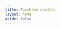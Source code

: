 ```yaml
---
title: Purchase credits
layout: home
aside: false
---
```


<PricingComponent></PricingComponent>

<script setup>
    import PricingComponent from './vue-components/PricingComponent.vue'
</script>
